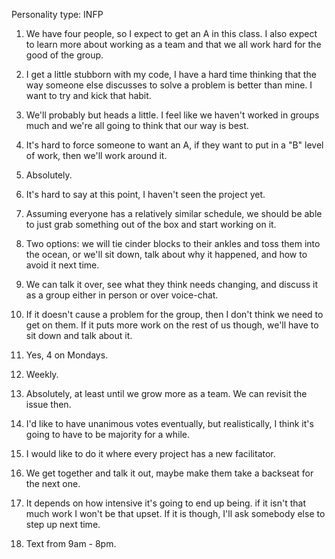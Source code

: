 Personality type: INFP

1. We have four people, so I expect to get an A in this class. I also expect to learn more about working as a team and that we all work hard for the good of the group.

2. I get a little stubborn with my code, I have a hard time thinking that the way someone else discusses to solve a problem is better than mine. I want to try and kick that habit.

3. We'll probably but heads a little. I feel like we haven't worked in groups much and we're all going to think that our way is best.

4. It's hard to force someone to want an A, if they want to put in a "B" level of work, then we'll work around it.

5. Absolutely.

6. It's hard to say at this point, I haven't seen the project yet.

7. Assuming everyone has a relatively similar schedule, we should be able to just grab something out of the box and start working on it.

8. Two options: we will tie cinder blocks to their ankles and toss them into the ocean, or we'll sit down, talk about why it happened, and how to avoid it next time.

9. We can talk it over, see what they think needs changing, and discuss it as a group either in person or over voice-chat.

10. If it doesn't cause a problem for the group, then I don't think we need to get on them. If it puts more work on the rest of us though, we'll have to sit down and talk about it.

11. Yes, 4 on Mondays.

12. Weekly.

13. Absolutely, at least until we grow more as a team. We can revisit the issue then.

14. I'd like to have unanimous votes eventually, but realistically, I think it's going to have to be majority for a while.

15. I would like to do it where every project has a new facilitator.

16. We get together and talk it out, maybe make them take a backseat for the next one.

17. It depends on how intensive it's going to end up being. if it isn't that much work I won't be that upset. If it is though, I'll ask somebody else to step up next time.

18. Text from 9am - 8pm.
